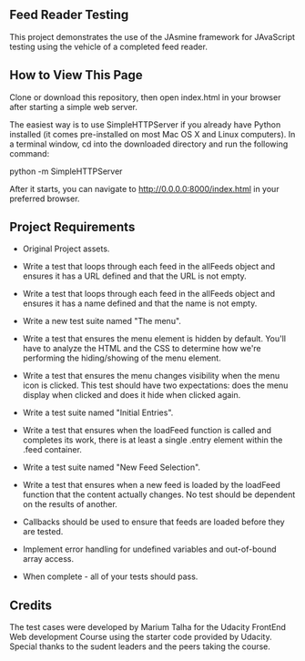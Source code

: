 ## Feed Reader Testing
This project demonstrates the use of the JAsmine framework for JAvaScript testing using the vehicle of a completed feed reader.

## How to View This Page
Clone or download this repository, then open index.html in your browser after starting a simple web server.

The easiest way is to use SimpleHTTPServer if you already have Python installed (it comes pre-installed on most Mac OS X and Linux computers). In a terminal window, cd into the downloaded directory and run the following command:

python -m SimpleHTTPServer

After it starts, you can navigate to http://0.0.0.0:8000/index.html in your preferred browser.


## Project Requirements
- Original Project assets.

- Write a test that loops through each feed in the allFeeds object and ensures it has a URL defined and that the URL is not empty.

- Write a test that loops through each feed in the allFeeds object and ensures it has a name defined and that the name is not empty.

- Write a new test suite named "The menu".

- Write a test that ensures the menu element is hidden by default. You'll have to analyze the HTML and the CSS to determine how we're performing the hiding/showing of the menu element.

- Write a test that ensures the menu changes visibility when the menu icon is clicked. This test should have two expectations: does the menu display when clicked and does it hide when clicked again.

- Write a test suite named "Initial Entries".

- Write a test that ensures when the loadFeed function is called and completes its work, there is at least a single .entry element within the .feed container.

- Write a test suite named "New Feed Selection".

- Write a test that ensures when a new feed is loaded by the loadFeed function that the content actually changes.
No test should be dependent on the results of another.

- Callbacks should be used to ensure that feeds are loaded before they are tested.

- Implement error handling for undefined variables and out-of-bound array access.

- When complete - all of your tests should pass.

## Credits
The test cases were developed by Marium Talha for the Udacity FrontEnd Web development Course using the starter code provided by Udacity. Special thanks to the sudent leaders and the peers taking the course.
